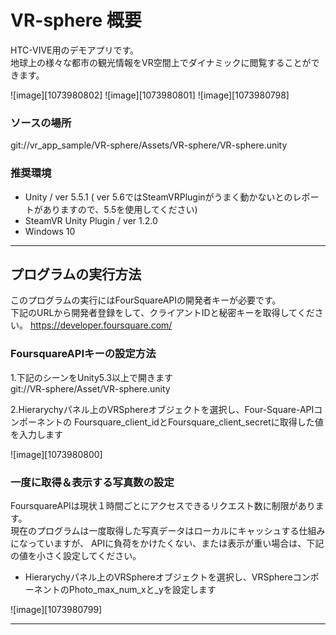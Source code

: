 # VR-sphere 概要


HTC-VIVE用のデモアプリです。  
地球上の様々な都市の観光情報をVR空間上でダイナミックに閲覧することができます。

![image][1073980802]
![image][1073980801]
![image][1073980798]


### ソースの場所
git://vr_app_sample/VR-sphere/Assets/VR-sphere/VR-sphere.unity


### 推奨環境

- Unity / ver 5.5.1 ( ver 5.6ではSteamVRPluginがうまく動かないとのレポートがありますので、5.5を使用してください)
- SteamVR Unity Plugin /  ver 1.2.0
- Windows 10
---

## プログラムの実行方法

このプログラムの実行にはFourSquareAPIの開発者キーが必要です。  
下記のURLから開発者登録をして、クライアントIDと秘密キーを取得してください。
https://developer.foursquare.com/


### FoursquareAPIキーの設定方法

1.下記のシーンをUnity5.3以上で開きます  
git://VR-sphere/Asset/VR-sphere.unity

2.Hierarychyパネル上のVRSphereオブジェクトを選択し、Four-Square-APIコンポーネントの
Foursquare_client_idとFoursquare_client_secretに取得した値を入力します

![image][1073980800]


### 一度に取得＆表示する写真数の設定

FoursquareAPIは現状１時間ごとにアクセスできるリクエスト数に制限があります。  
現在のプログラムは一度取得した写真データはローカルにキャッシュする仕組みになっていますが、
APIに負荷をかけたくない、または表示が重い場合は、下記の値を小さく設定してください。

- Hierarychyパネル上のVRSphereオブジェクトを選択し、VRSphereコンポーネントのPhoto_max_num_xと_yを設定します

![image][1073980799]

---
